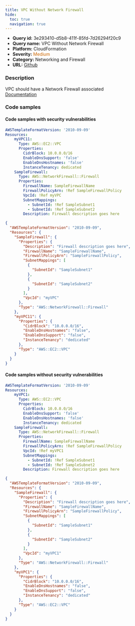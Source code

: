 ```yaml
---
title: VPC Without Network Firewall
hide:
  toc: true
  navigation: true
---
```


<style>
  .highlight .hll {
    background-color: #ff171742;
  }
  .md-content {
    max-width: 1100px;
    margin: 0 auto;
  }
</style>

-   **Query id:** 3e293410-d5b8-411f-85fd-7d26294f20c9
-   **Query name:** VPC Without Network Firewall
-   **Platform:** CloudFormation
-   **Severity:** <span style="color:#C60">Medium</span>
-   **Category:** Networking and Firewall
-   **URL:** [Github](https://github.com/Checkmarx/kics/tree/master/assets/queries/cloudFormation/aws/vpc_without_network_firewall)

### Description
VPC should have a Network Firewall associated<br>
[Documentation](https://docs.aws.amazon.com/AWSCloudFormation/latest/UserGuide/aws-resource-networkfirewall-firewall.html#cfn-networkfirewall-firewall-vpcid)

### Code samples
#### Code samples with security vulnerabilities
```yaml title="Postitive test num. 1 - yaml file" hl_lines="3"
AWSTemplateFormatVersion: '2010-09-09'
Resources:
    myVPC11:
      Type: AWS::EC2::VPC
      Properties:
        CidrBlock: 10.0.0.0/16
        EnableDnsSupport: 'false'
        EnableDnsHostnames: 'false'
        InstanceTenancy: dedicated
    SampleFirewall:
      Type: AWS::NetworkFirewall::Firewall
      Properties:
        FirewallName: SampleFirewallName
        FirewallPolicyArn: !Ref SampleFirewallPolicy
        VpcId: !Ref myVPC
        SubnetMappings:
          - SubnetId: !Ref SampleSubnet1
          - SubnetId: !Ref SampleSubnet2
        Description: Firewall description goes here

```
```json title="Postitive test num. 2 - json file" hl_lines="21"
{
  "AWSTemplateFormatVersion": "2010-09-09",
  "Resources": {
    "SampleFirewall": {
      "Properties": {
        "Description": "Firewall description goes here",
        "FirewallName": "SampleFirewallName",
        "FirewallPolicyArn": "SampleFirewallPolicy",
        "SubnetMappings": [
          {
            "SubnetId": "SampleSubnet1"
          },
          {
            "SubnetId": "SampleSubnet2"
          }
        ],
        "VpcId": "myVPC"
      },
      "Type": "AWS::NetworkFirewall::Firewall"
    },
    "myVPC11": {
      "Properties": {
        "CidrBlock": "10.0.0.0/16",
        "EnableDnsHostnames": "false",
        "EnableDnsSupport": "false",
        "InstanceTenancy": "dedicated"
      },
      "Type": "AWS::EC2::VPC"
    }
  }
}

```


#### Code samples without security vulnerabilities
```yaml title="Negative test num. 1 - yaml file"
AWSTemplateFormatVersion: '2010-09-09'
Resources:
    myVPC1:
      Type: AWS::EC2::VPC
      Properties:
        CidrBlock: 10.0.0.0/16
        EnableDnsSupport: 'false'
        EnableDnsHostnames: 'false'
        InstanceTenancy: dedicated
    SampleFirewall:
      Type: AWS::NetworkFirewall::Firewall
      Properties:
        FirewallName: SampleFirewallName
        FirewallPolicyArn: !Ref SampleFirewallPolicy
        VpcId: !Ref myVPC1
        SubnetMappings:
          - SubnetId: !Ref SampleSubnet1
          - SubnetId: !Ref SampleSubnet2
        Description: Firewall description goes here

```
```json title="Negative test num. 2 - json file"
{
  "AWSTemplateFormatVersion": "2010-09-09",
  "Resources": {
    "SampleFirewall": {
      "Properties": {
        "Description": "Firewall description goes here",
        "FirewallName": "SampleFirewallName",
        "FirewallPolicyArn": "SampleFirewallPolicy",
        "SubnetMappings": [
          {
            "SubnetId": "SampleSubnet1"
          },
          {
            "SubnetId": "SampleSubnet2"
          }
        ],
        "VpcId": "myVPC1"
      },
      "Type": "AWS::NetworkFirewall::Firewall"
    },
    "myVPC1": {
      "Properties": {
        "CidrBlock": "10.0.0.0/16",
        "EnableDnsHostnames": "false",
        "EnableDnsSupport": "false",
        "InstanceTenancy": "dedicated"
      },
      "Type": "AWS::EC2::VPC"
    }
  }
}

```
